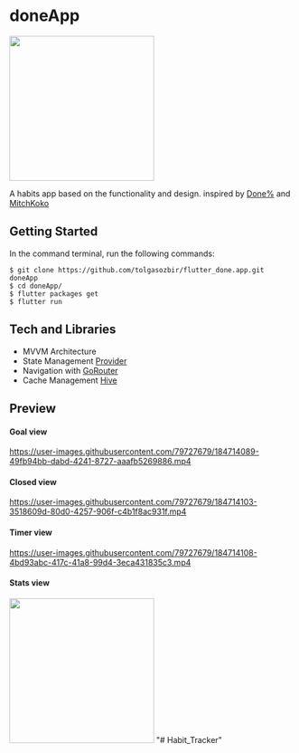 # doneApp

<img 
  src="https://user-images.githubusercontent.com/79727679/184716743-db7c0ae5-c68c-4adb-950b-0ac30eed1b61.jpeg" 
  data-canonical-src="https://user-images.githubusercontent.com/79727679/184716743-db7c0ae5-c68c-4adb-950b-0ac30eed1b61.jpeg"
width="256"/>


A habits app based on the functionality and design.
inspired by [Done%](https://apps.apple.com/us/app/done/id1597997515?itscg=30200&itsct=apps_box_link) and [MitchKoko](https://mitchkoko.app)

## Getting Started

In the command terminal, run the following commands:

```shell
$ git clone https://github.com/tolgasozbir/flutter_done.app.git doneApp
$ cd doneApp/
$ flutter packages get
$ flutter run
```

## Tech and Libraries
  - MVVM Architecture
  - State Management [Provider](https://github.com/rrousselGit/provider)
  - Navigation with [GoRouter](https://github.com/flutter/packages/tree/main/packages/go_router)
  - Cache Management [Hive](https://github.com/hivedb/hive/tree/master/hive)

## Preview

#### Goal view
https://user-images.githubusercontent.com/79727679/184714089-49fb94bb-dabd-4241-8727-aaafb5269886.mp4
#### Closed view
https://user-images.githubusercontent.com/79727679/184714103-3518609d-80d0-4257-906f-c4b1f8ac931f.mp4
#### Timer view
https://user-images.githubusercontent.com/79727679/184714108-4bd93abc-417c-41a8-99d4-3eca431835c3.mp4
#### Stats view
<img src="https://user-images.githubusercontent.com/79727679/184716012-c9b49680-4d28-4bf7-a9fb-543b89b0314f.jpg" data-canonical-src="https://user-images.githubusercontent.com/79727679/184716012-c9b49680-4d28-4bf7-a9fb-543b89b0314f.jpg" width="256"/>
"# Habit_Tracker" 
